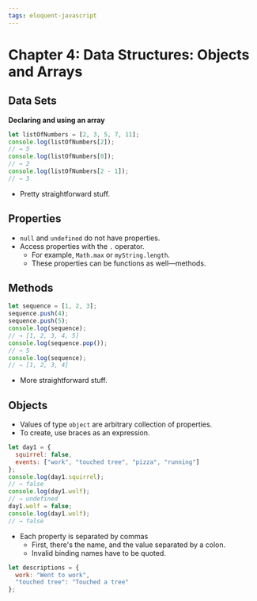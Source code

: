 ```yaml
---
tags: eloquent-javascript
---
```

# Chapter 4: Data Structures: Objects and Arrays
## Data Sets
__Declaring and using an array__
```js
let listOfNumbers = [2, 3, 5, 7, 11];
console.log(listOfNumbers[2]);
// → 5
console.log(listOfNumbers[0]);
// → 2
console.log(listOfNumbers[2 - 1]);
// → 3
```
- Pretty straightforward stuff.
## Properties
- `null` and `undefined` do not have properties.
- Access properties with the `.` operator.
    - For example, `Math.max` or `myString.length`.
    - These properties can be functions as well—methods.
## Methods
```js
let sequence = [1, 2, 3];
sequence.push(4);
sequence.push(5);
console.log(sequence);
// → [1, 2, 3, 4, 5]
console.log(sequence.pop());
// → 5
console.log(sequence);
// → [1, 2, 3, 4]
```
- More straightforward stuff.

## Objects
- Values of type `object` are arbitrary collection of properties.
- To create, use braces as an expression.
```js
let day1 = {
  squirrel: false,
  events: ["work", "touched tree", "pizza", "running"]
};
console.log(day1.squirrel);
// → false
console.log(day1.wolf);
// → undefined
day1.wolf = false;
console.log(day1.wolf);
// → false
```
- Each property is separated by commas
    - First, there's the name, and the value separated by a colon.
    - Invalid binding names have to be quoted.
```js
let descriptions = {
  work: "Went to work",
  "touched tree": "Touched a tree"
};
```